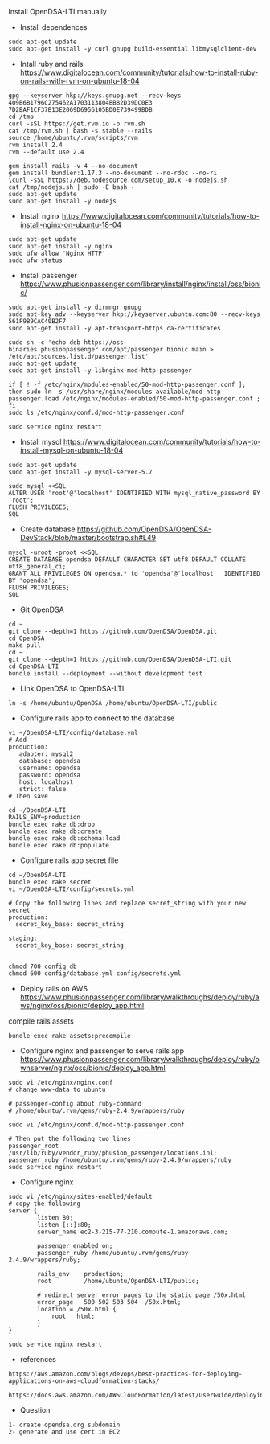 Install OpenDSA-LTI manually 

- Install dependences

```
sudo apt-get update
sudo apt-get install -y curl gnupg build-essential libmysqlclient-dev

```

- Intall ruby and rails
https://www.digitalocean.com/community/tutorials/how-to-install-ruby-on-rails-with-rvm-on-ubuntu-18-04

```
gpg --keyserver hkp://keys.gnupg.net --recv-keys 409B6B1796C275462A1703113804BB82D39DC0E3 7D2BAF1CF37B13E2069D6956105BD0E739499BDB
cd /tmp
curl -sSL https://get.rvm.io -o rvm.sh
cat /tmp/rvm.sh | bash -s stable --rails
source /home/ubuntu/.rvm/scripts/rvm
rvm install 2.4
rvm --default use 2.4

gem install rails -v 4 --no-document
gem install bundler:1.17.3 --no-document --no-rdoc --no-ri
\curl -sSL https://deb.nodesource.com/setup_10.x -o nodejs.sh
cat /tmp/nodejs.sh | sudo -E bash -
sudo apt-get update
sudo apt-get install -y nodejs
```

- Install nginx 
https://www.digitalocean.com/community/tutorials/how-to-install-nginx-on-ubuntu-18-04

```
sudo apt-get update
sudo apt-get install -y nginx
sudo ufw allow 'Nginx HTTP'
sudo ufw status
```

- Install passenger
https://www.phusionpassenger.com/library/install/nginx/install/oss/bionic/

```
sudo apt-get install -y dirmngr gnupg
sudo apt-key adv --keyserver hkp://keyserver.ubuntu.com:80 --recv-keys 561F9B9CAC40B2F7
sudo apt-get install -y apt-transport-https ca-certificates

sudo sh -c 'echo deb https://oss-binaries.phusionpassenger.com/apt/passenger bionic main > /etc/apt/sources.list.d/passenger.list'
sudo apt-get update
sudo apt-get install -y libnginx-mod-http-passenger

if [ ! -f /etc/nginx/modules-enabled/50-mod-http-passenger.conf ]; then sudo ln -s /usr/share/nginx/modules-available/mod-http-passenger.load /etc/nginx/modules-enabled/50-mod-http-passenger.conf ; fi
sudo ls /etc/nginx/conf.d/mod-http-passenger.conf

sudo service nginx restart
```

- Install mysql
https://www.digitalocean.com/community/tutorials/how-to-install-mysql-on-ubuntu-18-04

```
sudo apt-get update
sudo apt-get install -y mysql-server-5.7

sudo mysql <<SQL
ALTER USER 'root'@'localhost' IDENTIFIED WITH mysql_native_password BY 'root';
FLUSH PRIVILEGES;
SQL
```

- Create database
https://github.com/OpenDSA/OpenDSA-DevStack/blob/master/bootstrap.sh#L49

```
mysql -uroot -proot <<SQL
CREATE DATABASE opendsa DEFAULT CHARACTER SET utf8 DEFAULT COLLATE utf8_general_ci;
GRANT ALL PRIVILEGES ON opendsa.* to 'opendsa'@'localhost'  IDENTIFIED BY 'opendsa';
FLUSH PRIVILEGES;
SQL
```

- Git OpenDSA

```
cd ~
git clone --depth=1 https://github.com/OpenDSA/OpenDSA.git
cd OpenDSA
make pull
cd ~
git clone --depth=1 https://github.com/OpenDSA/OpenDSA-LTI.git
cd OpenDSA-LTI
bundle install --deployment --without development test
```

- Link OpenDSA to OpenDSA-LTI
```
ln -s /home/ubuntu/OpenDSA /home/ubuntu/OpenDSA-LTI/public

```

- Configure rails app to connect to the database
```
vi ~/OpenDSA-LTI/config/database.yml
# Add
production:
   adapter: mysql2
   database: opendsa
   username: opendsa
   password: opendsa
   host: localhost
   strict: false
# Then save

cd ~/OpenDSA-LTI
RAILS_ENV=production
bundle exec rake db:drop
bundle exec rake db:create
bundle exec rake db:schema:load
bundle exec rake db:populate

```

- Configure rails app secret file

```
cd ~/OpenDSA-LTI
bundle exec rake secret
vi ~/OpenDSA-LTI/config/secrets.yml

# Copy the following lines and replace secret_string with your new secret
production:
  secret_key_base: secret_string

staging:
  secret_key_base: secret_string


chmod 700 config db
chmod 600 config/database.yml config/secrets.yml
```

- Deploy rails on AWS
https://www.phusionpassenger.com/library/walkthroughs/deploy/ruby/aws/nginx/oss/bionic/deploy_app.html

compile rails assets

```
bundle exec rake assets:precompile
```

- Configure nginx and passenger to serve rails app
https://www.phusionpassenger.com/library/walkthroughs/deploy/ruby/ownserver/nginx/oss/bionic/deploy_app.html

```
sudo vi /etc/nginx/nginx.conf
# change www-data to ubuntu

# passenger-config about ruby-command 
# /home/ubuntu/.rvm/gems/ruby-2.4.9/wrappers/ruby

sudo vi /etc/nginx/conf.d/mod-http-passenger.conf

# Then put the following two lines 
passenger_root /usr/lib/ruby/vendor_ruby/phusion_passenger/locations.ini;
passenger_ruby /home/ubuntu/.rvm/gems/ruby-2.4.9/wrappers/ruby
sudo service nginx restart
```

- Configure nginx
```
sudo vi /etc/nginx/sites-enabled/default
# copy the following 
server {
        listen 80;
        listen [::]:80;
        server_name ec2-3-215-77-210.compute-1.amazonaws.com;

        passenger_enabled on;
        passenger_ruby /home/ubuntu/.rvm/gems/ruby-2.4.9/wrappers/ruby;

        rails_env    production;
        root         /home/ubuntu/OpenDSA-LTI/public;

        # redirect server error pages to the static page /50x.html
        error_page   500 502 503 504  /50x.html;
        location = /50x.html {
            root   html;
        }
}

sudo service nginx restart

```


- references
```
https://aws.amazon.com/blogs/devops/best-practices-for-deploying-applications-on-aws-cloudformation-stacks/

https://docs.aws.amazon.com/AWSCloudFormation/latest/UserGuide/deploying.applications.html
```

- Question 
```
1- create opendsa.org subdomain
2- generate and use cert in EC2
```